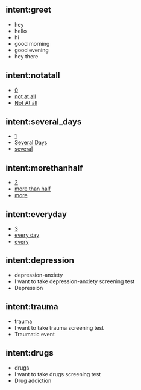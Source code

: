 ## intent:greet
- hey
- hello
- hi
- good morning
- good evening
- hey there

## intent:notatall
- [0](option_0)
- [not at all](option_0)
- [Not At all](option_0)

## intent:several_days
- [1](option_1)
- [Several Days](option_1)
- [several](option_1)

## intent:morethanhalf
- [2](option_2)
- [more than half](option_2)
- [more](option_2)

## intent:everyday
- [3](option_3)
- [every day](option_3)
- [every](option_3)

## intent:depression
- depression-anxiety
- I want to take depression-anxiety screening test
- Depression

## intent:trauma
- trauma
- I want to take trauma screening test
- Traumatic event

## intent:drugs
- drugs
- I want to take drugs screening test
- Drug addiction